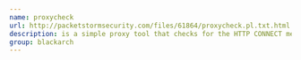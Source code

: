 ```yaml
---
name: proxycheck
url: http://packetstormsecurity.com/files/61864/proxycheck.pl.txt.html
description: is a simple proxy tool that checks for the HTTP CONNECT method and grabs verbose output from a webserver. URL : http://packetstormsecurity.com/files/61864/proxycheck.pl.txt.html Groups : blackarch blackarch-scanner blackarch-proxy
group: blackarch
---
```

